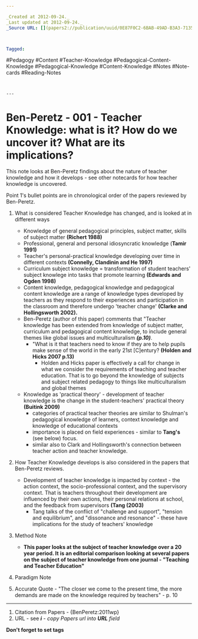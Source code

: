 ```yaml
---

_Created at 2012-09-24._
_Last updated at 2012-09-24._
_Source URL: [](papers2://publication/uuid/0E87F0C2-6BAB-49AD-B3A3-71352693E51A)._



Tagged: 
```
#Pedagogy #Content #Teacher-Knowledge #Pedagogical-Content-Knowledge #Pedagogical-Knowledge #Content-Knowledge #Notes #Note-cards #Reading-Notes
```


---
```


# Ben-Peretz - 001 - Teacher Knowledge: what is it? How do we uncover it? What are its implications?


This note looks at Ben-Peretz findings about the nature of teacher knowledge and how it develops - see other notecards for how teacher knowledge is uncovered.

Point 1's bullet points are in chronological order of the papers reviewed by Ben-Peretz.

1.  What is considered Teacher Knowledge has changed, and is looked at in different ways
    *   Knowledge of general pedagogical principles, subject matter, skills of subject matter **(Richert 1988)**
    *   Professional, general and personal idiosyncratic knowledge (**Tamir 1991)**
    *   Teacher's personal-practical knowledge developing over time in different contexts **(Connelly, Clandinin and He 1997)**
    *   Curriculum subject knowledge = transformation of student teachers' subject knowlege into tasks that promote learning **(Edwards and Ogden 1998)**
    *   Content knowledge, pedagogical knowledge and pedagogical content knowledge are a range of knowledge types developed by teachers as they respond to their experiences and participation in the classroom and therefore undergo 'teacher change' **(Clarke and Hollingsworth 2002).**
    *   Ben-Peretz (author of this paper) comments that "Teacher knowledge has been extended from knowledge of subject matter, curriculum and pedagogical content knowledge, to include general themes like global issues and multiculturalism **_(p.10)_**.
        *   "What is it that teachers need to know if they are to help pupils make sense of the world in the early 21st \[C\]entury? **(Holden and Hicks 2007 p.13)** 
            *   Holden and Hicks paper is effectively a call for change in what we consider the requirements of teaching and teacher education. That is to go beyond the knowledge of subjects and subject related pedagogy to things like multiculturalism and global themes
    *   Knowledge as 'practical theory' - development of teacher knowledge is the change in the student-teachers' practical theory **(Buitink 2009)**
        *   categories of practical teacher theories are similar to Shulman's pedagogical knowledge of learners, context knowledge and knowledge of educational contexts 
        *   importance is placed on field experiences - similar to **Tang's** (see below) focus.
        *   similar also to Clark and Hollingsworth's connection between teacher action and teacher knowledge.
2.  How Teacher Knowledge develops is also considered in the papers that Ben-Peretz reviews.
    *   Development of teacher knowledge is impacted by context - the action context, the socio-professional context, and the supervisory context. That is teachers throughout their development are influenced by their own actions, their personal relations at school, and the feedback from supervisors **(Tang (2003)**
        *   Tang talks of the conflict of "challenge and support", "tension and equilibrium", and "dissonance and resonance" - these have implications for the study of teachers' knowledge

2.  Method Note
    *   **This paper looks at the subject of teacher knowledge over a 20 year period. It** **is an editorial comparison looking at several papers on the subject of teacher knowledge from one journal - "Teaching and Teacher Education"**
3.  Paradigm Note
4.  Accurate Quote - "The closer we come to the present time, the more demands are made on the knowledge required by teachers" - p. 10
    

* * *

1.  Citation from Papers - {BenPeretz:2011wp}
2.  URL - see _**i** - copy Papers url into **URL** field_

**Don't forget to set tags**

